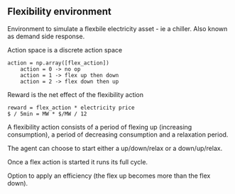 ##  Flexibility environment
Environment to simulate a flexbile electricity asset - ie a chiller.  Also known as demand side response.

Action space is a discrete action space
```
action = np.array([flex_action])
    action = 0 -> no op
    action = 1 -> flex up then down
    action = 2 -> flex down then up
```
Reward is the net effect of the flexibility action 
```
reward = flex_action * electricity price
$ / 5min = MW * $/MW / 12
```

A flexibility action consists of a period of flexing up (increasing consumption), a period of decreasing consumption and
a relaxation period.

The agent can choose to start either a up/down/relax or a down/up/relax.

Once a flex action is started it runs its full cycle.

Option to apply an efficiency (the flex up becomes more than the flex down).
